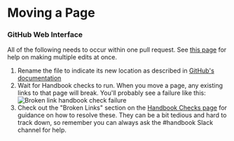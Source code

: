 # Moving a Page

### GitHub Web Interface

All of the following needs to occur within one pull request. See [this page](multiple-changes-single-pr.md) for help on making multiple edits at once.

1. Rename the file to indicate its new location as described in [GitHub's documentation](https://docs.github.com/en/repositories/working-with-files/managing-files/moving-a-file-to-a-new-location)
1. Wait for Handbook checks to run. When you move a page, any existing links to that page will break. You'll probably see a failure like this:
   ![Broken link handbook check failure](https://storage.googleapis.com/sourcegraph-assets/handbook/broken-link-failure.png)
1. Check out the "Broken Links" section on the [Handbook Checks page](handbook-check-failures.md#broken-link) for guidance on how to resolve these. They can be a bit tedious and hard to track down, so remember you can always ask the #handbook Slack channel for help.
